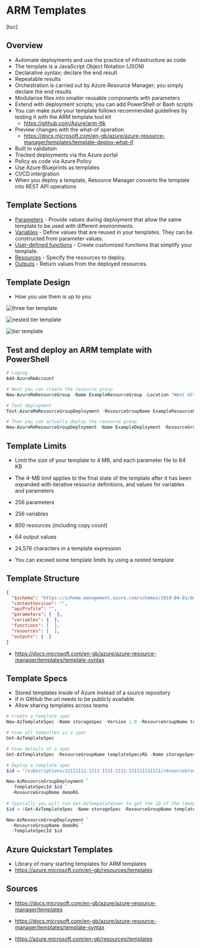 # ARM Templates

[toc]

## Overview

- Automate deployments and use the practice of infrastructure as code
- The template is a JavaScript Object Notation (JSON) 
- Declarative syntax; declare the end result
- Repeatable results
- Orchestration is carried out by Azure Resource Manager; you simply declare the end results
- Modularise files into smaller reusable components with parameters
- Extend with deployment scripts; you can add PowerShell or Bash scripts
- You can make sure your template follows recommended guidelines by testing it with the ARM template tool kit
  - https://github.com/Azure/arm-ttk
- Preview changes with the what-of operation
  - https://docs.microsoft.com/en-gb/azure/azure-resource-manager/templates/template-deploy-what-if
- Built in validatoin
- Tracked deployments via the Azure portal
- Policy as code via Azure Policy
- Use Azure Blueprints as templates
- CI/CD intergration
- When you deploy a template, Resource Manager converts the template into  REST API operations



## Template Sections

- [Parameters](https://docs.microsoft.com/en-gb/azure/azure-resource-manager/templates/template-parameters) - Provide values during deployment that allow the same template to be used with different environments.
- [Variables](https://docs.microsoft.com/en-gb/azure/azure-resource-manager/templates/template-variables) - Define values that are reused in your templates. They can be constructed from parameter values.
- [User-defined functions](https://docs.microsoft.com/en-gb/azure/azure-resource-manager/templates/template-user-defined-functions) - Create customized functions that simplify your template.
- [Resources](https://docs.microsoft.com/en-gb/azure/azure-resource-manager/templates/template-syntax#resources) - Specify the resources to deploy.
- [Outputs](https://docs.microsoft.com/en-gb/azure/azure-resource-manager/templates/template-outputs) - Return values from the deployed resources.



## Template Design

- How you use them is up to you



![three tier template](https://docs.microsoft.com/en-gb/azure/azure-resource-manager/templates/media/overview/3-tier-template.png)





![nested tier template](https://docs.microsoft.com/en-gb/azure/azure-resource-manager/templates/media/overview/nested-tiers-template.png)



![tier template](https://docs.microsoft.com/en-gb/azure/azure-resource-manager/templates/media/overview/tier-templates.png)



##  Test and deploy an ARM template with PowerShell



```powershell
# Loging
Add-AzureRmAccount

# Next you can create the resource group
New-AzureRmResourceGroup -Name ExampleResourceGroup -Location "West US"

# Test deployment
Test-AzureRmResourceGroupDeployment -ResourceGroupName ExampleResourceGroup -TemplateFile <PathToTemplate>

# Then you can actually deploy the resource group
New-AzureRmResourceGroupDeployment -Name ExampleDeployment -ResourceGroupName ExampleResourceGroup -TemplateFile <PathToTemplate> -TemplateParameterFile <PathToTemplateParams>
```



## Template Limits

- Limit the size of your template to 4 MB, and each parameter file to  64 KB
- The 4-MB limit applies to the final state of the template after  it has been expanded with iterative resource definitions, and values for variables and parameters

- 256 parameters
- 256 variables
- 800 resources (including copy count)
- 64 output values
- 24,576 characters in a template expression
- You can exceed some template limits by using a nested template



## Template Structure

```json
{
  "$schema": "https://schema.management.azure.com/schemas/2019-04-01/deploymentTemplate.json#",
  "contentVersion": "",
  "apiProfile": "",
  "parameters": {  },
  "variables": {  },
  "functions": [  ],
  "resources": [  ],
  "outputs": {  }
}
```



- https://docs.microsoft.com/en-gb/azure/azure-resource-manager/templates/template-syntax



## Template Specs

- Stored templates inside of Azure instead of a source repository
- If in GitHub the url needs to be publicly available
- Allow sharing templates across teams



```powershell
# Create a template spec
New-AzTemplateSpec -Name storageSpec -Version 1.0 -ResourceGroupName templateSpecsRg -Location westus2 -TemplateFile ./mainTemplate.json

# View all tempaltes in a spec
Get-AzTemplateSpec

# View details of a spec
Get-AzTemplateSpec -ResourceGroupName templateSpecsRG -Name storageSpec

# Deploy a template spec
$id = "/subscriptions/11111111-1111-1111-1111-111111111111/resourceGroups/templateSpecsRG/providers/Microsoft.Resources/templateSpecs/storageSpec/versions/1.0"

New-AzResourceGroupDeployment `
  -TemplateSpecId $id `
  -ResourceGroupName demoRG
  
# Typically you will run Get-AzTempalateSoec to get the ID of the temaplte spec you want to deploy
$id = (Get-AzTemplateSpec -Name storageSpec -ResourceGroupName templateSpecsRg -Version 1.0).Versions.Id

New-AzResourceGroupDeployment `
  -ResourceGroupName demoRG `
  -TemplateSpecId $id
```







## Azure Quickstart Templates

- Library of many starting templates for ARM templates
- https://azure.microsoft.com/en-gb/resources/templates



## Sources

- https://docs.microsoft.com/en-gb/azure/azure-resource-manager/templates

- https://docs.microsoft.com/en-gb/azure/azure-resource-manager/templates/template-syntax

- https://azure.microsoft.com/en-gb/resources/templates

  